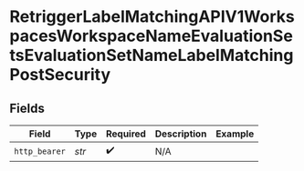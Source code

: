 # RetriggerLabelMatchingAPIV1WorkspacesWorkspaceNameEvaluationSetsEvaluationSetNameLabelMatchingPostSecurity


## Fields

| Field              | Type               | Required           | Description        | Example            |
| ------------------ | ------------------ | ------------------ | ------------------ | ------------------ |
| `http_bearer`      | *str*              | :heavy_check_mark: | N/A                |                    |